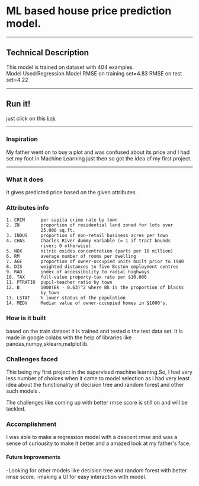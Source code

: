 # ML based house price prediction model.

---

## Technical Description

This model is trained on dataset with 404 examples.</br>
Model Used:Regression Model
RMSE on training set=4.83
RMSE on test set=4.22

---

## Run it!

just click on this [link](https://colab.research.google.com/github/anurag1517/ML_PROJECTS/blob/main/housing.ipynb)

---

### Inspiration 

My father went on to buy a plot and was confused about its price and I had set my foot in Machine Learning just then so got the idea of my first project.

---

### What it does

It gives predicted price based on the given attributes.

### Attributes info


    1. CRIM      per capita crime rate by town
    2. ZN        proportion of residential land zoned for lots over 
                 25,000 sq.ft.
    3. INDUS     proportion of non-retail business acres per town
    4. CHAS      Charles River dummy variable (= 1 if tract bounds 
                 river; 0 otherwise)
    5. NOX       nitric oxides concentration (parts per 10 million)
    6. RM        average number of rooms per dwelling
    7. AGE       proportion of owner-occupied units built prior to 1940
    8. DIS       weighted distances to five Boston employment centres
    9. RAD       index of accessibility to radial highways
    10. TAX      full-value property-tax rate per $10,000
    11. PTRATIO  pupil-teacher ratio by town
    12. B        1000(Bk - 0.63)^2 where Bk is the proportion of blacks 
                 by town
    13. LSTAT    % lower status of the population
    14. MEDV     Median value of owner-occupied homes in $1000's.

### How is it built

based on the train dataset it is trained and tested o the test data set.
It is made in google colabs with the help of libraries like pandas,numpy,sklearn,matplotlib.

### Challenges faced

This being my first project in the supervised machine learning.So, I had very less number of choices when it came to model selection as i had very least idea about the functionality of decision tree and random forest and other such models .

The challenges like coming up with better rmse score is still on and will be tackled.

### Accomplishment 

I was able to make a regression model with a descent rmse and was a sense of curiousity to make it better and a amazed look at my father's face.

#### Future Improvements

-Looking for other models like decision tree and random forest with better rmse score.
-making a UI for easy interaction with model.



    


    

